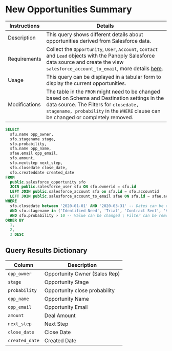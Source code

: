 # ﻿New Opportunities Summary

Instructions | Details
---|---
Description | This query shows different details about opportunities derived from Salesforce data.
Requirements | Collect the `Opportunity`, `User`, `Account`, `Contact` and `Lead` objects with the Panoply Salesforce data source and create the view `salesforce_account_to_email`, more details [here](https://github.com/panoplyio/sql-library/blob/master/salesforce/views/account_to_email.md).
Usage | This query can be displayed in a tabular form to display the current opportunities.
Modifications | The table in the `FROM` might need to be changed based on Schema and Destination settings in the data source. The Filters for `closedate, stagename, probability` in the `WHERE` clause can be changed or completely removed.

```sql
SELECT
  sfu.name opp_owner,
  sfo.stagename stage,
  sfo.probability,
  sfa.name opp_name,
  sfae.email opp_email,
  sfo.amount,
  sfo.nextstep next_step,
  sfo.closedate close_date,
  sfo.createddate created_date
FROM
  public.salesforce_opportunity sfo
  JOIN public.salesforce_user sfu ON sfo.ownerid = sfu.id
  LEFT JOIN public.salesforce_account sfa on sfa.id = sfo.accountid
  LEFT JOIN public.salesforce_account_to_email sfae ON sfa.id = sfae.accountid
WHERE
  sfo.closedate between '2020-01-01' AND '2020-03-31' -- Dates can be changed \ Filter can be removed
  AND sfo.stagename in ('Identified Need', 'Trial', 'Contract Sent', 'Verbal Commit') -- Stage Names can be changed \ Filter can be removed
  AND sfo.probability > 10 -- Value can be changed \ Filter can be removed
ORDER BY
  1,
  2,
  3 DESC
```

## Query Results Dictionary
Column | Description
---|---
`opp_owner`| Opportunity Owner (Sales Rep)
`stage`| Opportunity Stage
`probability`| Opportunity close probability
`opp_name`| Opportunity Name
`opp_email`| Opportunity Email
`amount`| Deal Amount
`next_step`| Next Step
`close_date`| Close Date
`created_date`| Created Date
